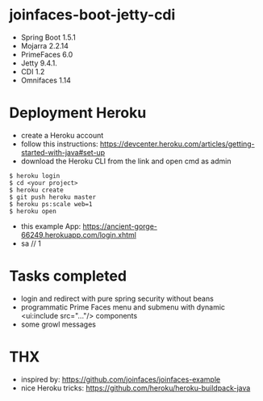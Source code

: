 # joinfaces-boot-jetty-cdi

- Spring Boot 1.5.1
- Mojarra 2.2.14
- PrimeFaces 6.0
- Jetty 9.4.1.
- CDI 1.2
- Omnifaces	1.14


# Deployment Heroku
- create a Heroku account
- follow this instructions: https://devcenter.heroku.com/articles/getting-started-with-java#set-up
- download the Heroku CLI from the link and open cmd as admin
```
$ heroku login
$ cd <your project>
$ heroku create
$ git push heroku master
$ heroku ps:scale web=1
$ heroku open
```
- this example App: https://ancient-gorge-66249.herokuapp.com/login.xhtml
- sa // 1


# Tasks completed
- login and redirect with pure spring security without beans 
- programmatic Prime Faces menu and submenu with dynamic <ui:include src="..."/> components 
- some growl messages

# THX
- inspired by: https://github.com/joinfaces/joinfaces-example
- nice Heroku tricks: https://github.com/heroku/heroku-buildpack-java
